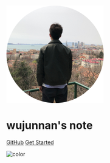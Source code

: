 <!-- _coverpage.md -->

<img src="_res/_media/wujunnan_circle.png" alt="logo" style="zoom:25%;" />

# wujunnan's note

[GitHub](https://github.com/junnanwu/junnanwu.github.io)
[Get Started](README.md)

<!-- 背景色 -->
![color](#fff)

